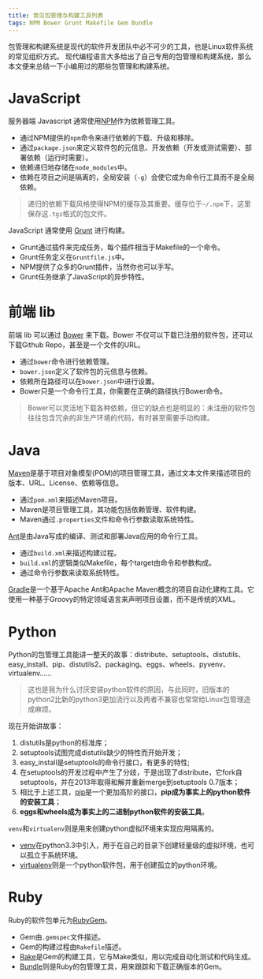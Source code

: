 ```yaml
---
title: 常见包管理与构建工具列表
tags: NPM Bower Grunt Makefile Gem Bundle
---
```


包管理和构建系统是现代的软件开发团队中必不可少的工具，也是Linux软件系统的常见组织方式。
现代编程语言大多给出了自己专用的包管理和构建系统，那么本文便来总结一下小编用过的那些包管理和构建系统。

# JavaScript

服务器端 Javascript 通常使用[NPM](http://npmjs.org/)作为依赖管理工具。

* 通过NPM提供的`npm`命令来进行依赖的下载、升级和移除。
* 通过`package.json`来定义软件包的元信息、开发依赖（开发或测试需要）、部署依赖（运行时需要）。
* 依赖递归地存储在`node_modules`中。
* 依赖在项目之间是隔离的，全局安装（`-g`）会使它成为命令行工具而不是全局依赖。
> 递归的依赖下载风格使得NPM的缓存及其重要。缓存位于`~/.npm`下，这里保存这`.tgz`格式的包文件。

JavaScript 通常使用 [Grunt](http://gruntjs.com/) 进行构建。

* Grunt通过插件来完成任务，每个插件相当于Makefile的一个命令。
* Grunt任务定义在`Gruntfile.js`中。
* NPM提供了众多的Grunt插件，当然你也可以手写。
* Grunt任务继承了JavaScript的异步特性。

# 前端 lib

前端 lib 可以通过 [Bower](http://bower.io/) 来下载。Bower 不仅可以下载已注册的软件包，还可以下载Github Repo，甚至是一个文件的URL。

* 通过`bower`命令进行依赖管理。
* `bower.json`定义了软件包的元信息与依赖。
* 依赖所在路径可以在`bower.json`中进行设置。
* Bower只是一个命令行工具，你需要在正确的路径执行Bower命令。

> Bower可以灵活地下载各种依赖，但它的缺点也是明显的：未注册的软件包往往包含冗余的非生产环境的代码，有时甚至需要手动构建。

<!--more-->

# Java

[Maven](https://maven.apache.org/)是基于项目对象模型(POM)的项目管理工具，通过文本文件来描述项目的版本、URL、License、依赖等信息。

* 通过`pom.xml`来描述Maven项目。
* Maven是项目管理工具，其功能包括依赖管理、软件构建。
* Maven通过`.properties`文件和命令行参数读取系统特性。

[Ant](http://ant.apache.org/)是由Java写成的编译、测试和部署Java应用的命令行工具。

* 通过`build.xml`来描述构建过程。
* `build.xml`的逻辑类似Makefile，每个target由命令和参数构成。
* 通过命令行参数来读取系统特性。

[Gradle](https://zh.wikipedia.org/wiki/Gradle)是一个基于Apache Ant和Apache Maven概念的项目自动化建构工具。它使用一种基于Groovy的特定领域语言来声明项目设置，而不是传统的XML。

# Python

Python的包管理工具能讲一整天的故事：distribute、setuptools、distutils、easy_install、pip、distutils2、packaging、eggs、wheels、pyvenv、virtualenv……

> 这也是我为什么讨厌安装python软件的原因，与此同时，旧版本的python2比新的python3更加流行以及两者不兼容也常常给Linux包管理造成麻烦。

现在开始讲故事：

1. distutils是python的标准库；
2. setuptools试图完成distutils缺少的特性而开始开发；
3. easy_install是setuptools的命令行接口，有更多的特性;
4. 在setuptools的开发过程中产生了分歧，于是出现了distribute，它fork自setuptools，并在2013年取得和解并重新merge到setuptools 0.7版本；
5. 相比于上述工具，[pip](http://pypi.python.org/pypi/pip)是一个更加高阶的接口，**pip成为事实上的python软件的安装工具**；
6. **eggs和wheels成为事实上的二进制python软件的安装工具**。

`venv`和`virtualenv`则是用来创建python虚拟环境来实现应用隔离的。

* [venv](https://docs.python.org/3/library/venv.html)在python3.3中引入，用于在自己的目录下创建轻量级的虚拟环境，也可以孤立于系统环境。
* [virtualenv](http://virtualenv.readthedocs.org)则是一个python软件包，用于创建孤立的python环境。

# Ruby

Ruby的软件包单元为[RubyGem](https://rubygems.org/)。

* Gem由`.gemspec`文件描述。
* Gem的构建过程由`Rakefile`描述。
* [Rake](https://rubygems.org/gems/rake)是Gem的构建工具，它与Make类似，用以完成自动化测试和代码生成。
* [Bundle](http://bundler.io/)则是Ruby的包管理工具，用来跟踪和下载正确版本的Gem。


